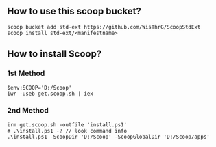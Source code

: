 ## How to use this scoop bucket?

```pwsh
scoop bucket add std-ext https://github.com/WisThrG/ScoopStdExt
scoop install std-ext/<manifestname>
```

## How to install Scoop?

### 1st Method

```pwsh
$env:SCOOP='D:/Scoop'
iwr -useb get.scoop.sh | iex
```

### 2nd Method

```pwsh
irm get.scoop.sh -outfile 'install.ps1'
# .\install.ps1 -? // look command info
.\install.ps1 -ScoopDir 'D:/Scoop' -ScoopGlobalDir 'D:/Scoop/apps'
```
